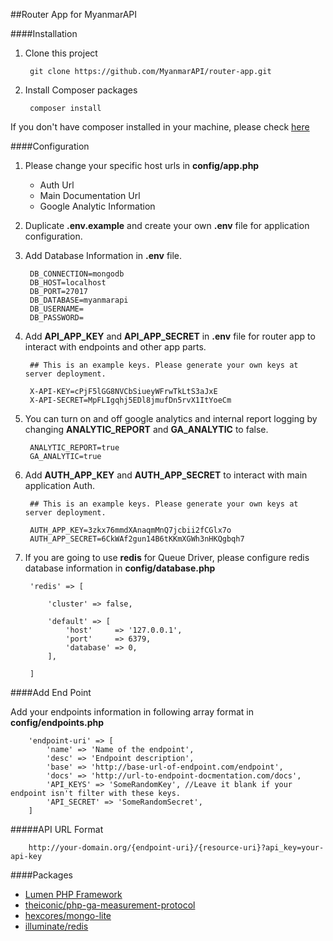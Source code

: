 ##Router App for MyanmarAPI

####Installation
1. Clone this project

		git clone https://github.com/MyanmarAPI/router-app.git
        
2. Install Composer packages

		composer install
        
If you don't have composer installed in your machine, please check [here](https://getcomposer.org/doc/00-intro.md#installation-linux-unix-osx)

####Configuration

1. Please change your specific host urls in **config/app.php**

	* Auth Url
	* Main Documentation Url
	* Google Analytic Information

3. Duplicate **.env.example** and create your own **.env** file for application configuration.

2. Add Database Information in **.env** file.

		DB_CONNECTION=mongodb
		DB_HOST=localhost
		DB_PORT=27017
		DB_DATABASE=myanmarapi
		DB_USERNAME=
		DB_PASSWORD=

3. Add **API_APP_KEY** and **API_APP_SECRET** in **.env** file for router app to interact with endpoints and other app parts.

		## This is an example keys. Please generate your own keys at server deployment.

		X-API-KEY=cPjF5lGG8NVCbSiueyWFrwTkLtS3aJxE
		X-API-SECRET=MpFLIgqhj5EDl8jmufDn5rvX1ItYoeCm

4. You can turn on and off google analytics and internal report logging by changing **ANALYTIC_REPORT** and **GA_ANALYTIC** to false.

		ANALYTIC_REPORT=true
		GA_ANALYTIC=true

5. Add **AUTH_APP_KEY** and **AUTH_APP_SECRET** to interact with main application Auth.
		
		## This is an example keys. Please generate your own keys at server deployment.

		AUTH_APP_KEY=3zkx76mmdXAnaqmMnQ7jcbii2fCGlx7o
		AUTH_APP_SECRET=6CkWAf2gun14B6tKKmXGWh3nHKQgbqh7

4. If you are going to use **redis** for Queue Driver, please configure redis database information in **config/database.php**

		'redis' => [

		    'cluster' => false,

		    'default' => [
		        'host'     => '127.0.0.1',
		        'port'     => 6379,
		        'database' => 0,
		    ],

		]

####Add End Point

Add your endpoints information in following array format in **config/endpoints.php**

        'endpoint-uri' => [
            'name' => 'Name of the endpoint',
            'desc' => 'Endpoint description',
            'base' => 'http://base-url-of-endpoint.com/endpoint',
            'docs' => 'http://url-to-endpoint-docmentation.com/docs',
            'API_KEYS' => 'SomeRandomKey', //Leave it blank if your endpoint isn't filter with these keys.
            'API_SECRET' => 'SomeRandomSecret',
		]

#####API URL Format

		http://your-domain.org/{endpoint-uri}/{resource-uri}?api_key=your-api-key

####Packages 
* [Lumen PHP Framework](http://lumen.laravel.com)
* [theiconic/php-ga-measurement-protocol](https://github.com/theiconic/php-ga-measurement-protocol)
* [hexcores/mongo-lite](https://github.com/hexcores/mongo-lite)
* [illuminate/redis](https://github.com/illuminate/redis)